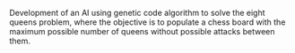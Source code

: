 Development of an AI using genetic code algorithm to solve the eight queens problem, where the objective is to populate a chess board with the maximum possible number of queens without possible attacks between them.
